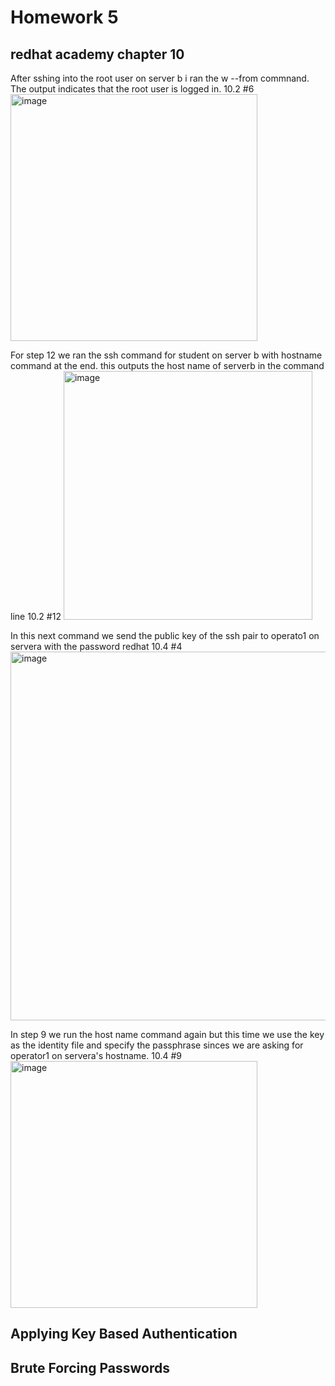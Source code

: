 # Homework 5
## redhat academy chapter 10
After sshing into the root user on server b i ran the w --from commnand. The output indicates that the root user is logged in. 
10.2 #6 
<img width="395" alt="image" src="https://github.com/ryanvigo/CNS-Lab-2023/assets/79552150/f37f28a7-1165-4719-95c1-a77b5f9d07ed">

For step 12 we ran the ssh command for student on server b with hostname command at the end. this outputs the host name of serverb in the command line
10.2 #12 
<img width="398" alt="image" src="https://github.com/ryanvigo/CNS-Lab-2023/assets/79552150/a4f0d465-a78a-42d0-b54d-52f18351d91d">

In this next command we send the public key of the ssh pair to operato1 on servera with the password redhat
10.4 #4
<img width="590" alt="image" src="https://github.com/ryanvigo/CNS-Lab-2023/assets/79552150/c9d6a4c5-dda5-447d-b9ab-e4ea532a9907">

In step 9 we run the host name command again but this time we use the key as the identity file and specify the passphrase sinces we are asking for operator1 on servera's hostname.
10.4 #9
<img width="395" alt="image" src="https://github.com/ryanvigo/CNS-Lab-2023/assets/79552150/13b3ce43-43a1-4481-b6b6-6ac9a5f11cd3">


## Applying Key Based Authentication
## Brute Forcing Passwords

